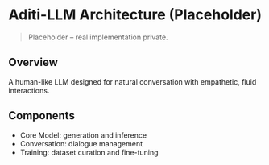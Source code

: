 # Aditi-LLM Architecture (Placeholder)

> Placeholder – real implementation private.

## Overview
A human-like LLM designed for natural conversation with empathetic, fluid interactions.

## Components
- Core Model: generation and inference
- Conversation: dialogue management
- Training: dataset curation and fine-tuning
